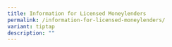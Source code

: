 ```yaml
---
title: Information for Licensed Moneylenders
permalink: /information-for-licensed-moneylenders/
variant: tiptap
description: ""
---
```


